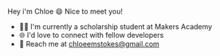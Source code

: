 Hey i'm Chloe :smile:
Nice to meet you!

- :student: I'm currently a scholarship student at Makers Academy 
- :globe_with_meridians: I'd love to connect with fellow developers
- :rocket: Reach me at chloeemstokes@gmail.com 